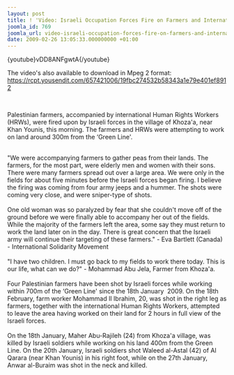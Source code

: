 ```yaml
---
layout: post
title: ! 'Video: Israeli Occupation Forces Fire on Farmers and Internationals'
joomla_id: 769
joomla_url: video-israeli-occupation-forces-fire-on-farmers-and-internationals
date: 2009-02-26 13:05:33.000000000 +01:00
---
```

<p>{youtube}vDD8ANFgwtA{/youtube}</p>
<p>The video's also available to download in Mpeg 2 format:<br /><a href="https://rcpt.yousendit.com/657421006/19fbc274532b58343a1e79e401ef8912">https://rcpt.yousendit.com/657421006/19fbc274532b58343a1e79e401ef8912</a></p>
<p> </p>
Palestinian farmers, accompanied by international Human Rights Workers (HRWs), were fired upon by Israeli forces in the village of Khoza'a, near Khan Younis, this morning. The farmers and HRWs were attempting to work on land around 300m from the ‘Green Line'.<br />

<br />"We were accompanying farmers to gather peas from their lands. The farmers, for the most part, were elderly men and women with their sons. There were many farmers spread out over a large area. We were only in the fields for about five minutes before the Israeli forces began firing. I believe the firing was coming from four army jeeps and a hummer. The shots were coming very close, and were sniper-type of shots.<br /><br />One old woman was so paralyzed by fear that she couldn't move off of the ground before we were finally able to accompany her out of the fields. While the majority of the farmers left the area, some say they must return to work the land later on in the day. There is great concern that the Israeli army will continue their targeting of these farmers." - Eva Bartlett (Canada) - International Solidarity Movement<br /><br />"I have two children. I must go back to my fields to work there today. This is our life, what can we do?" - Mohammad Abu Jela, Farmer from Khoza'a.<br /><br />Four Palestinian farmers have been shot by Israeli forces while working within 700m of the ‘Green Line' since the 18th January  2009. On the 18th February, farm worker Mohammad Il Ibrahim, 20, was shot in the right leg as farmers, together with the international Human Rights Workers, attempted to leave the area having worked on their land for 2 hours in full view of the Israeli forces.<br /><br />On the 18th January, Maher Abu-Rajileh (24) from Khoza'a village, was killed by Israeli soldiers while working on his land 400m from the Green Line. On the 20th January, Israeli soldiers shot Waleed al-Astal (42) of Al Qarara (near Khan Younis) in his right foot, while on the 27th January, Anwar al-Buraim was shot in the neck and killed.
<div></div>
<p> </p>
<p> </p>
<p> </p>
<p> </p>
<p> </p>
